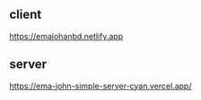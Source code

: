 ## client

https://emajohanbd.netlify.app

## server

https://ema-john-simple-server-cyan.vercel.app/
